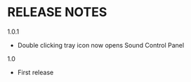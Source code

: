 RELEASE NOTES
=============

1.0.1
- Double clicking tray icon now opens Sound Control Panel

1.0
- First release
